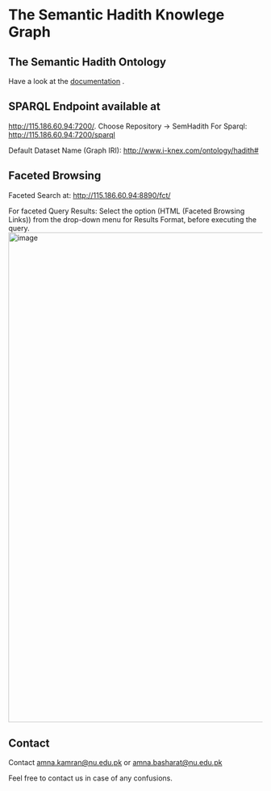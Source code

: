 # The Semantic Hadith Knowlege Graph

## The Semantic Hadith Ontology
Have a look at the [documentation](https://a-kamran.github.io/SemanticHadithKG/) .

## SPARQL Endpoint available at

http://115.186.60.94:7200/.
Choose Repository -> SemHadith
For Sparql:
http://115.186.60.94:7200/sparql


<!-- http://115.186.60.94:8890/sparql/.
(Faceted Browsing is also enabled) -->

Default Dataset Name (Graph IRI): http://www.i-knex.com/ontology/hadith#

## Faceted Browsing

Faceted Search at:  http://115.186.60.94:8890/fct/

For faceted Query Results: 
Select the option (HTML (Faceted Browsing Links)) from the drop-down menu for Results Format, before executing the query.
<img width="970" alt="image" src="https://user-images.githubusercontent.com/97387765/211258515-bf743526-0f2e-464e-9caa-deb837dec46b.png">





## Contact
Contact amna.kamran@nu.edu.pk or amna.basharat@nu.edu.pk

Feel free to contact us in case of any confusions.
